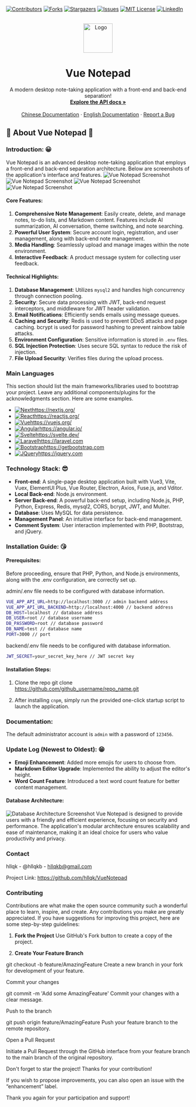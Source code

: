 [![Contributors][contributors-shield]][contributors-url]
[![Forks][forks-shield]][forks-url]
[![Stargazers][stars-shield]][stars-url]
[![Issues][issues-shield]][issues-url]
[![MIT License][license-shield]][license-url]
[![LinkedIn][linkedin-shield]][linkedin-url]

<br />

<div align="center">
  <a href="https://github.com/othneildrew/Best-README-Template">
    <img src="https://raw.githubusercontent.com/hllqkb/VueNotepad/refs/heads/master/public/icon.png" alt="Logo" width="80" height="80">
  </a>

<h1 align="center">Vue Notepad</h1>

<p align="center">
    A modern desktop note-taking application with a front-end and back-end separation!
    <br />
    <a href="https://github.com/hllqkb/VueNotepad/blob/master/API.md"><strong>Explore the API docs »</strong></a>
    <br />
    <br />
    <a href="https://github.com/hllqkb/VueNotepad/blob/master/README_CN.md">Chinese Documentation</a> 
    ·
    <a href="https://github.com/hllqkb/VueNotepad/blob/master/README.md">English Documentation</a>
    ·
    <a href="https://github.com/hllqkb/VueNotepad/issues/new?labels=enhancement&template=feature-request---.md">Report a Bug</a>
  </p>
</div>

## 🚀 About Vue Notepad 🚀

### Introduction: 😀

Vue Notepad is an advanced desktop note-taking application that employs a front-end and back-end separation architecture. Below are screenshots of the application's interface and features.
![Vue Notepad Screenshot](https://raw.githubusercontent.com/hllqkb/VueNotepad/refs/heads/master/public/image.png)
![Vue Notepad Screenshot](https://raw.githubusercontent.com/hllqkb/VueNotepad/refs/heads/master/public/image%20copy.png)
![Vue Notepad Screenshot](https://raw.githubusercontent.com/hllqkb/VueNotepad/refs/heads/master/public/image%20copy%203.png)
![Vue Notepad Screenshot](https://raw.githubusercontent.com/hllqkb/VueNotepad/refs/heads/master/public/image%20copy%202.png)

#### Core Features:

1. **Comprehensive Note Management**: Easily create, delete, and manage notes, to-do lists, and Markdown content. Features include AI summarization, AI conversation, theme switching, and note searching.
2. **Powerful User System**: Secure account login, registration, and user management, along with back-end note management.
3. **Media Handling**: Seamlessly upload and manage images within the note environment.
4. **Interactive Feedback**: A product message system for collecting user feedback.

#### Technical Highlights:

1. **Database Management**: Utilizes `mysql2` and handles high concurrency through connection pooling.
2. **Security**: Secure data processing with JWT, back-end request interceptors, and middleware for JWT header validation.
3. **Email Notifications**: Efficiently sends emails using message queues.
4. **Caching and Security**: Redis is used to prevent DDoS attacks and page caching. bcrypt is used for password hashing to prevent rainbow table attacks.
5. **Environment Configuration**: Sensitive information is stored in `.env` files.
6. **SQL Injection Protection**: Uses secure SQL syntax to reduce the risk of injection.
7. **File Upload Security**: Verifies files during the upload process.

### Main Languages

This section should list the main frameworks/libraries used to bootstrap your project. Leave any additional components/plugins for the acknowledgments section. Here are some examples.

* [![Next][Next.js]][Next-url]https://nextjs.org/
* [![React][React.js]][React-url]https://reactjs.org/
* [![Vue][Vue.js]][Vue-url]https://vuejs.org/
* [![Angular][Angular.io]][Angular-url]https://angular.io/
* [![Svelte][Svelte.dev]][Svelte-url]https://svelte.dev/
* [![Laravel][Laravel.com]][Laravel-url]https://laravel.com
* [![Bootstrap][Bootstrap.com]][Bootstrap-url]https://getbootstrap.com
* [![JQuery][JQuery.com]][JQuery-url]https://jquery.com

### Technology Stack: 😎

- **Front-end**: A single-page desktop application built with Vue3, Vite, Vuex, ElementUI Plus, Vue Router, Electron, Axios, Fuse.js, and Vditor.
- **Local Back-end**: Node.js environment.
- **Server Back-end**: A powerful back-end setup, including Node.js, PHP, Python, Express, Redis, mysql2, CORS, bcrypt, JWT, and Multer.
- **Database**: Uses MySQL for data persistence.
- **Management Panel**: An intuitive interface for back-end management.
- **Comment System**: User interaction implemented with PHP, Bootstrap, and jQuery.

### Installation Guide: 😘

#### Prerequisites:

Before proceeding, ensure that PHP, Python, and Node.js environments, along with the .env configuration, are correctly set up.


admin/.env file needs to be configured with database information.

```bash
VUE_APP_API_URL=http://localhost:3000 // admin backend address
VUE_APP_API_URL_BACKEND=http://localhost:4000 // backend address
DB_HOST=localhost // database address
DB_USER=root // database username
DB_PASSWORD=root // database password
DB_NAME=test // database name
PORT=3000 // port
```

backend/.env file needs to be configured with database information.

```bash
JWT_SECRET=your_secret_key_here // JWT secret key
```

#### Installation Steps:

1. Clone the repo
git clone https://github.com/github_username/repo_name.git


2. After installing `cnpm`, simply run the provided one-click startup script to launch the application.

### Documentation:

The default administrator account is `admin` with a password of `123456`.

### Update Log (Newest to Oldest): 😁

- **Emoji Enhancement**: Added more emojis for users to choose from.
- **Markdown Editor Upgrade**: Implemented the ability to adjust the editor's height.
- **Word Count Feature**: Introduced a text word count feature for better content management.

#### Database Architecture:

![Database Architecture Screenshot](https://raw.githubusercontent.com/hllqkb/VueNotepad/refs/heads/master/public/image%20copy%204.png)
Vue Notepad is designed to provide users with a friendly and efficient experience, focusing on security and performance. The application's modular architecture ensures scalability and ease of maintenance, making it an ideal choice for users who value productivity and privacy.

### Contact

hllqk - @hllqkb - hllqkb@gmail.com

Project Link: https://github.com/hllqk/VueNotepad 

### Contributing

Contributions are what make the open source community such a wonderful place to learn, inspire, and create. Any contributions you make are greatly appreciated.
If you have suggestions for improving this project, here are some step-by-step guidelines:

1. **Fork the Project**
Use GitHub's Fork button to create a copy of the project.

2. **Create Your Feature Branch**

  git checkout -b feature/AmazingFeature
  Create a new branch in your fork for development of your feature.

Commit your changes

git commit -m 'Add some AmazingFeature'
Commit your changes with a clear message.

Push to the branch

git push origin feature/AmazingFeature
Push your feature branch to the remote repository.

Open a Pull Request

Initiate a Pull Request through the GitHub interface from your feature branch to the main branch of the original repository.

Don't forget to star the project! Thanks for your contribution!

If you wish to propose improvements, you can also open an issue with the “enhancement” label.

Thank you again for your participation and support!

<!-- MARKDOWN LINKS & IMAGES -->
<!-- https://www.markdownguide.org/basic-syntax/#reference-style-links -->
[contributors-shield]: https://img.shields.io/github/contributors/othneildrew/Best-README-Template.svg?style=for-the-badge
[contributors-url]: https://github.com/othneildrew/Best-README-Template/graphs/contributors
[forks-shield]: https://img.shields.io/github/forks/othneildrew/Best-README-Template.svg?style=for-the-badge
[forks-url]: https://github.com/othneildrew/Best-README-Template/network/members
[stars-shield]: https://img.shields.io/github/stars/othneildrew/Best-README-Template.svg?style=for-the-badge
[stars-url]: https://github.com/othneildrew/Best-README-Template/stargazers
[issues-shield]: https://img.shields.io/github/issues/othneildrew/Best-README-Template.svg?style=for-the-badge
[issues-url]: https://github.com/othneildrew/Best-README-Template/issues
[license-shield]: https://img.shields.io/github/license/othneildrew/Best-README-Template.svg?style=for-the-badge
[license-url]: https://github.com/othneildrew/Best-README-Template/blob/master/LICENSE.txt
[linkedin-shield]: https://img.shields.io/badge/-LinkedIn-black.svg?style=for-the-badge&logo=linkedin&colorB=555
[linkedin-url]: https://linkedin.com/in/othneildrew
[product-screenshot]: images/screenshot.png
[Next.js]: https://img.shields.io/badge/next.js-000000?style=for-the-badge&logo=nextdotjs&logoColor=white
[Next-url]: https://nextjs.org/
[React.js]: https://img.shields.io/badge/React-20232A?style=for-the-badge&logo=react&logoColor=61DAFB
[React-url]: https://reactjs.org/
[Vue.js]: https://img.shields.io/badge/Vue.js-35495E?style=for-the-badge&logo=vuedotjs&logoColor=4FC08D
[Vue-url]: https://vuejs.org/
[Angular.io]: https://img.shields.io/badge/Angular-DD0031?style=for-the-badge&logo=angular&logoColor=white
[Angular-url]: https://angular.io/
[Svelte.dev]: https://img.shields.io/badge/Svelte-4A4A55?style=for-the-badge&logo=svelte&logoColor=FF3E00
[Svelte-url]: https://svelte.dev/
[Laravel.com]: https://img.shields.io/badge/Laravel-FF2D20?style=for-the-badge&logo=laravel&logoColor=white
[Laravel-url]: https://laravel.com
[Bootstrap.com]: https://img.shields.io/badge/Bootstrap-563D7C?style=for-the-badge&logo=bootstrap&logoColor=white
[Bootstrap-url]: https://getbootstrap.com
[JQuery.com]: https://img.shields.io/badge/jQuery-0769AD?style=for-the-badge&logo=jquery&logoColor=white
[JQuery-url]: https://jquery.com 
